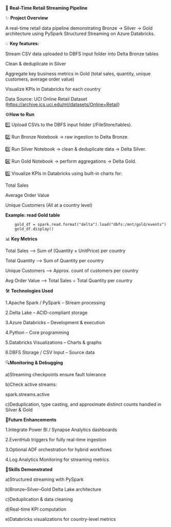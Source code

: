 🛒 **Real-Time Retail Streaming Pipeline**

✨ **Project Overview**


A real-time retail data pipeline demonstrating Bronze → Silver → Gold architecture using PySpark Structured Streaming on Azure Databricks.


💡 **Key features:**


Stream CSV data uploaded to DBFS input folder into Delta Bronze tables

Clean & deduplicate in Silver

Aggregate key business metrics in Gold (total sales, quantity, unique customers, average order value)

Visualize KPIs in Databricks for each country

Data Source: UCI Online Retail Dataset (https://archive.ics.uci.edu/ml/datasets/Online+Retail)

⚙️**How to Run**


1️⃣ Upload CSVs to the DBFS input folder (/FileStore/tables).

2️⃣ Run Bronze Notebook → raw ingestion to Delta Bronze.

3️⃣ Run Silver Notebook → clean & deduplicate data → Delta Silver.

4️⃣ Run Gold Notebook → perform aggregations → Delta Gold.

5️⃣ Visualize KPIs in Databricks using built-in charts for:

  Total Sales
  
  Average Order Value
  
  Unique Customers
  (All at a country level)

**Example: read Gold table**

        gold_df = spark.read.format("delta").load("dbfs:/mnt/gold/events")
        gold_df.display()


📊 **Key Metrics**


Total Sales -->	Sum of (Quantity × UnitPrice) per country

Total Quantity --> Sum of Quantity per country

Unique Customers --> Approx. count of customers per country

Avg Order Value --> Total Sales ÷ Total Quantity per country


🛠 **Technologies Used**


1.Apache Spark / PySpark – Stream processing

2.Delta Lake – ACID-compliant storage

3.Azure Databricks – Development & execution

4.Python – Core programming

5.Databricks Visualizations – Charts & graphs

6.DBFS Storage / CSV Input – Source data


🔍**Monitoring & Debugging**


a)Streaming checkpoints ensure fault tolerance

b)Check active streams:

spark.streams.active


c)Deduplication, type casting, and approximate distinct counts handled in Silver & Gold


🚀**Future Enhancements**


1.Integrate Power BI / Synapse Analytics dashboards

2.EventHub triggers for fully real-time ingestion

3.Optional ADF orchestration for hybrid workflows

4.Log Analytics Monitoring for streaming metrics


🎯**Skills Demonstrated**


a)Structured streaming with PySpark

b)Bronze–Silver–Gold Delta Lake architecture

c)Deduplication & data cleaning

d)Real-time KPI computation

e)Databricks visualizations for country-level metrics
